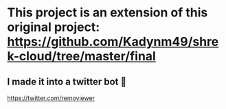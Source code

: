 # This project is an extension of this original project: https://github.com/Kadynm49/shrek-cloud/tree/master/final

## I made it into a twitter bot 🤖
https://twitter.com/removiewer
